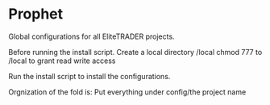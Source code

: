 # Prophet
Global configurations for all EliteTRADER projects.

Before running the install script.
Create a local directory /local
chmod 777 to /local to grant read write access

Run the install script to install the configurations.

Orgnization of the fold is:
Put everything under config/the project name
